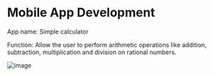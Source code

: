 # Mobile App Development

App name: Simple calculator

Function: Allow the user to perform arithmetic operations like addition, subtraction, multiplication and division on rational numbers.





![image](https://github.com/SakshiGoyal001/calculator-using-flutter/assets/100338507/81ad5981-4a8e-46e5-ad8d-08d080ab477d)

